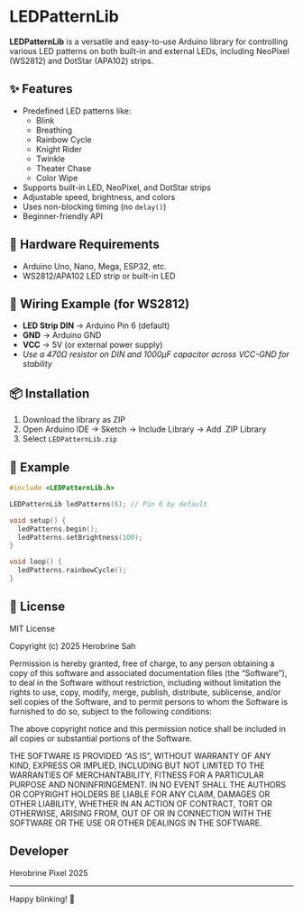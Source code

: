 # LEDPatternLib

**LEDPatternLib** is a versatile and easy-to-use Arduino library for controlling various LED patterns on both built-in and external LEDs, including NeoPixel (WS2812) and DotStar (APA102) strips.

## ✨ Features

- Predefined LED patterns like:
  - Blink
  - Breathing
  - Rainbow Cycle
  - Knight Rider
  - Twinkle
  - Theater Chase
  - Color Wipe
- Supports built-in LED, NeoPixel, and DotStar strips
- Adjustable speed, brightness, and colors
- Uses non-blocking timing (no `delay()`)
- Beginner-friendly API

## 🧰 Hardware Requirements

- Arduino Uno, Nano, Mega, ESP32, etc.
- WS2812/APA102 LED strip or built-in LED

## 🔌 Wiring Example (for WS2812)

- **LED Strip DIN** → Arduino Pin 6 (default)
- **GND** → Arduino GND
- **VCC** → 5V (or external power supply)
- *Use a 470Ω resistor on DIN and 1000µF capacitor across VCC-GND for stability*

## 📦 Installation

1. Download the library as ZIP
2. Open Arduino IDE → Sketch → Include Library → Add .ZIP Library
3. Select `LEDPatternLib.zip`

## 🧪 Example

```cpp
#include <LEDPatternLib.h>

LEDPatternLib ledPatterns(6); // Pin 6 by default

void setup() {
  ledPatterns.begin();
  ledPatterns.setBrightness(100);
}

void loop() {
  ledPatterns.rainbowCycle();
}
```

## 🪪 License

MIT License

Copyright (c) 2025 Herobrine Sah

Permission is hereby granted, free of charge, to any person obtaining a copy
of this software and associated documentation files (the “Software”), to deal
in the Software without restriction, including without limitation the rights
to use, copy, modify, merge, publish, distribute, sublicense, and/or sell
copies of the Software, and to permit persons to whom the Software is
furnished to do so, subject to the following conditions:

The above copyright notice and this permission notice shall be included in all
copies or substantial portions of the Software.

THE SOFTWARE IS PROVIDED “AS IS”, WITHOUT WARRANTY OF ANY KIND, EXPRESS OR
IMPLIED, INCLUDING BUT NOT LIMITED TO THE WARRANTIES OF MERCHANTABILITY,
FITNESS FOR A PARTICULAR PURPOSE AND NONINFRINGEMENT. IN NO EVENT SHALL THE
AUTHORS OR COPYRIGHT HOLDERS BE LIABLE FOR ANY CLAIM, DAMAGES OR OTHER
LIABILITY, WHETHER IN AN ACTION OF CONTRACT, TORT OR OTHERWISE, ARISING FROM,
OUT OF OR IN CONNECTION WITH THE SOFTWARE OR THE USE OR OTHER DEALINGS IN THE
SOFTWARE.

## Developer 
Herobrine Pixel 2025

---
Happy blinking! 🎉
